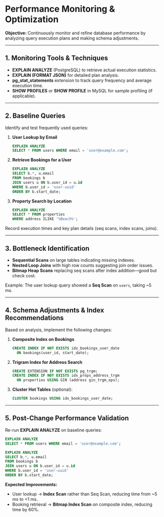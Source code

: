 # Performance Monitoring & Optimization

**Objective:** Continuously monitor and refine database performance by analyzing query execution plans and making schema adjustments.

---

## 1. Monitoring Tools & Techniques

* **EXPLAIN ANALYZE** (PostgreSQL) to retrieve actual execution statistics.
* **EXPLAIN (FORMAT JSON)** for detailed plan analysis.
* **pg\_stat\_statements** extension to track query frequency and average execution time.
* **SHOW PROFILES** or **SHOW PROFILE** in MySQL for sample profiling (if applicable).

---

## 2. Baseline Queries

Identify and test frequently used queries:

1. **User Lookup by Email**

   ```sql
   EXPLAIN ANALYZE
   SELECT * FROM users WHERE email = 'user@example.com';
   ```

2. **Retrieve Bookings for a User**

   ```sql
   EXPLAIN ANALYZE
   SELECT b.*, u.email
   FROM bookings b
   JOIN users u ON b.user_id = u.id
   WHERE b.user_id = 'user-uuid'
   ORDER BY b.start_date;
   ```

3. **Property Search by Location**

   ```sql
   EXPLAIN ANALYZE
   SELECT * FROM properties
   WHERE address ILIKE '%Beach%';
   ```

Record execution times and key plan details (seq scans, index scans, joins).

---

## 3. Bottleneck Identification

* **Sequential Scans** on large tables indicating missing indexes.
* **Nested Loop Joins** with high row counts suggesting join order issues.
* **Bitmap Heap Scans** replacing seq scans after index addition—good but check cost.

Example: The user lookup query showed a **Seq Scan** on `users`, taking \~5 ms.

---

## 4. Schema Adjustments & Index Recommendations

Based on analysis, implement the following changes:

1. **Composite Index on Bookings**

   ```sql
   CREATE INDEX IF NOT EXISTS idx_bookings_user_date
     ON bookings(user_id, start_date);
   ```

2. **Trigram Index for Address Search**

   ```sql
   CREATE EXTENSION IF NOT EXISTS pg_trgm;
   CREATE INDEX IF NOT EXISTS idx_props_address_trgm
     ON properties USING GIN (address gin_trgm_ops);
   ```

3. **Cluster Hot Tables** (optional):

   ```sql
   CLUSTER bookings USING idx_bookings_user_date;
   ```

---

## 5. Post-Change Performance Validation

Re-run **EXPLAIN ANALYZE** on baseline queries:

```sql
EXPLAIN ANALYZE
SELECT * FROM users WHERE email = 'user@example.com';

EXPLAIN ANALYZE
SELECT b.*, u.email
FROM bookings b
JOIN users u ON b.user_id = u.id
WHERE b.user_id = 'user-uuid'
ORDER BY b.start_date;
```

**Expected Improvements:**

* User lookup → **Index Scan** rather than Seq Scan, reducing time from \~5 ms to <1 ms.
* Booking retrieval → **Bitmap Index Scan** on composite index, reducing time by 60%.
